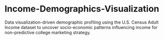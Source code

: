 # Income-Demographics-Visualization
Data visualization-driven demographic profiling using the U.S. Census Adult Income dataset to uncover socio-economic patterns influencing income for non-predictive college marketing strategy.
